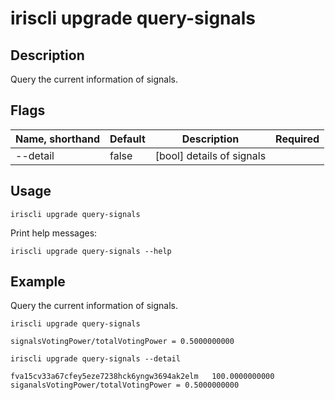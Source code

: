 # iriscli upgrade query-signals

## Description

Query the current information of signals.

## Flags

| Name, shorthand | Default               | Description                                                                                                                                 | Required |
| --------------- | --------------------- | --------------------------------------------------------------------------------------------------------------------------------------------| -------- |
| --detail        | false                 | [bool] details of signals                                                                                                                 |          |

## Usage

```
iriscli upgrade query-signals
```

Print help messages:

```
iriscli upgrade query-signals --help
```

## Example

Query the current information of signals.

```
iriscli upgrade query-signals
```

```
signalsVotingPower/totalVotingPower = 0.5000000000
```

```
iriscli upgrade query-signals --detail
```

```
fva15cv33a67cfey5eze7238hck6yngw3694ak2elm   100.0000000000
siganalsVotingPower/totalVotingPower = 0.5000000000

```
